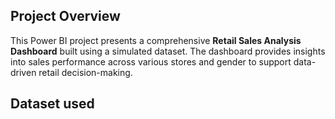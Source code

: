 ## Project Overview
This Power BI project presents a comprehensive **Retail Sales Analysis Dashboard** built using a simulated dataset. The dashboard provides insights into sales performance across various stores and gender to support data-driven retail decision-making.

## Dataset used 


